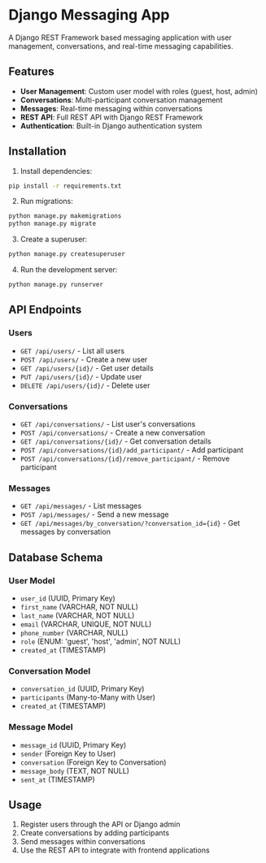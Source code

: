 # Django Messaging App

A Django REST Framework based messaging application with user management, conversations, and real-time messaging capabilities.

## Features

- **User Management**: Custom user model with roles (guest, host, admin)
- **Conversations**: Multi-participant conversation management
- **Messages**: Real-time messaging within conversations
- **REST API**: Full REST API with Django REST Framework
- **Authentication**: Built-in Django authentication system

## Installation

1. Install dependencies:
```bash
pip install -r requirements.txt
```

2. Run migrations:
```bash
python manage.py makemigrations
python manage.py migrate
```

3. Create a superuser:
```bash
python manage.py createsuperuser
```

4. Run the development server:
```bash
python manage.py runserver
```

## API Endpoints

### Users
- `GET /api/users/` - List all users
- `POST /api/users/` - Create a new user
- `GET /api/users/{id}/` - Get user details
- `PUT /api/users/{id}/` - Update user
- `DELETE /api/users/{id}/` - Delete user

### Conversations
- `GET /api/conversations/` - List user's conversations
- `POST /api/conversations/` - Create a new conversation
- `GET /api/conversations/{id}/` - Get conversation details
- `POST /api/conversations/{id}/add_participant/` - Add participant
- `POST /api/conversations/{id}/remove_participant/` - Remove participant

### Messages
- `GET /api/messages/` - List messages
- `POST /api/messages/` - Send a new message
- `GET /api/messages/by_conversation/?conversation_id={id}` - Get messages by conversation

## Database Schema

### User Model
- `user_id` (UUID, Primary Key)
- `first_name` (VARCHAR, NOT NULL)
- `last_name` (VARCHAR, NOT NULL)
- `email` (VARCHAR, UNIQUE, NOT NULL)
- `phone_number` (VARCHAR, NULL)
- `role` (ENUM: 'guest', 'host', 'admin', NOT NULL)
- `created_at` (TIMESTAMP)

### Conversation Model
- `conversation_id` (UUID, Primary Key)
- `participants` (Many-to-Many with User)
- `created_at` (TIMESTAMP)

### Message Model
- `message_id` (UUID, Primary Key)
- `sender` (Foreign Key to User)
- `conversation` (Foreign Key to Conversation)
- `message_body` (TEXT, NOT NULL)
- `sent_at` (TIMESTAMP)

## Usage

1. Register users through the API or Django admin
2. Create conversations by adding participants
3. Send messages within conversations
4. Use the REST API to integrate with frontend applications

